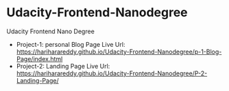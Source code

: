 # Udacity-Frontend-Nanodegree
Udacity Frontend Nano Degree
* Project-1: personal Blog Page Live Url: https://hariharareddy.github.io/Udacity-Frontend-Nanodegree/p-1-Blog-Page/index.html
* Project-2: Landing Page Live Url: https://hariharareddy.github.io/Udacity-Frontend-Nanodegree/P-2-Landing-Page/
